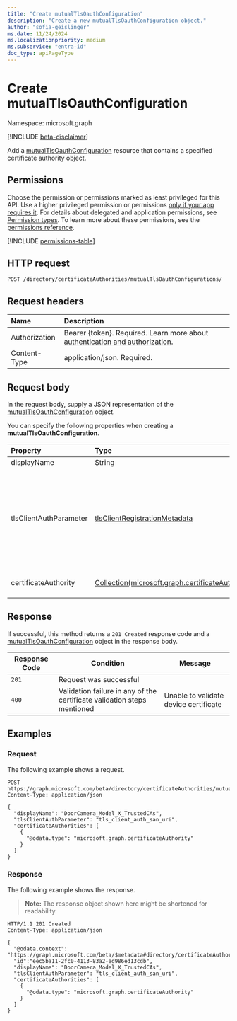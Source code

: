 ```yaml
---
title: "Create mutualTlsOauthConfiguration"
description: "Create a new mutualTlsOauthConfiguration object."
author: "sofia-geislinger"
ms.date: 11/24/2024
ms.localizationpriority: medium
ms.subservice: "entra-id"
doc_type: apiPageType
---
```


# Create mutualTlsOauthConfiguration

Namespace: microsoft.graph

[!INCLUDE [beta-disclaimer](../../includes/beta-disclaimer.md)]

Add a [mutualTlsOauthConfiguration](../resources/mutualtlsoauthconfiguration.md) resource that contains a specified certificate authority object.

## Permissions

Choose the permission or permissions marked as least privileged for this API. Use a higher privileged permission or permissions [only if your app requires it](/graph/permissions-overview#best-practices-for-using-microsoft-graph-permissions). For details about delegated and application permissions, see [Permission types](/graph/permissions-overview#permission-types). To learn more about these permissions, see the [permissions reference](/graph/permissions-reference).

<!-- {
  "blockType": "permissions",
  "name": "certificateauthoritypath-post-mutualtlsoauthconfigurations-permissions"
}
-->
[!INCLUDE [permissions-table](../includes/permissions/certificateauthoritypath-post-mutualtlsoauthconfigurations-permissions.md)]

## HTTP request

<!-- {
  "blockType": "ignored"
}
-->

``` http
POST /directory/certificateAuthorities/mutualTlsOauthConfigurations/
```

## Request headers

|Name|Description|
|:---|:---|
|Authorization|Bearer {token}. Required. Learn more about [authentication and authorization](/graph/auth/auth-concepts).|
|Content-Type|application/json. Required.|

## Request body

In the request body, supply a JSON representation of the [mutualTlsOauthConfiguration](../resources/mutualtlsoauthconfiguration.md) object.

You can specify the following properties when creating a **mutualTlsOauthConfiguration**.

|Property|Type|Description|
|:---|:---|:---|
|displayName|String|Friendly name|
|tlsClientAuthParameter| [tlsClientRegistrationMetadata](../resources/enums.md#tlsclientregistrationmetadata-values) | Specifies which field in the certificate contains the subject ID. The possible values are: `tls_client_auth_subject_dn`, `tls_client_auth_san_dns`, `tls_client_auth_san_uri`, `tls_client_auth_san_ip`, `tls_client_auth_san_email`, `unknownFutureValue`. Required. |
|certificateAuthority|[Collection(microsoft.graph.certificateAuthority)](../resources/certificateauthority.md) | Multi-value property representing a list of trusted certificate authorities. |

## Response

If successful, this method returns a `201 Created` response code and a [mutualTlsOauthConfiguration](../resources/mutualTlsOauthConfiguration.md) object in the response body.

|Response Code|Condition|Message|
|-|-|-|
|`201` | Request was successful ||
|`400` | Validation failure in any of the certificate validation steps mentioned | Unable to validate device certificate|

## Examples

### Request

The following example shows a request.
<!-- {
  "blockType": "request",
  "name": "create_mutualtlsoauthconfiguration_from_"
}
-->

```http
POST https://graph.microsoft.com/beta/directory/certificateAuthorities/mutualTlsOauthConfigurations
Content-Type: application/json

{
  "displayName": "DoorCamera_Model_X_TrustedCAs",
  "tlsClientAuthParameter": "tls_client_auth_san_uri",
  "certificateAuthorities": [
    {
      "@odata.type": "microsoft.graph.certificateAuthority"
    }
  ]
}
```


### Response

The following example shows the response.
>**Note:** The response object shown here might be shortened for readability.
<!-- {
  "blockType": "response",
  "truncated": true,
  "@odata.type": "microsoft.graph.mutualTlsOauthConfiguration"
}
-->
``` http
HTTP/1.1 201 Created
Content-Type: application/json

{
  "@odata.context": "https://graph.microsoft.com/beta/$metadata#directory/certificateAuthorities/mutualTlsOauthConfigurations/$entity",
  "id":"eec5ba11-2fc0-4113-83a2-ed986ed13cdb",
  "displayName": "DoorCamera_Model_X_TrustedCAs",
  "tlsClientAuthParameter": "tls_client_auth_san_uri",
  "certificateAuthorities": [
    {
      "@odata.type": "microsoft.graph.certificateAuthority"
    }
  ]
}
```
